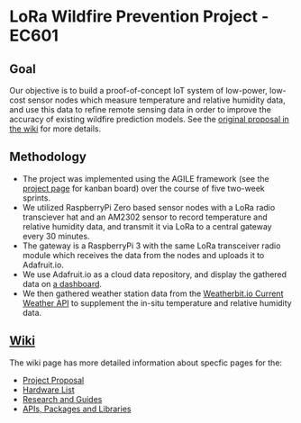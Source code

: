# LoRa Wildfire Prevention Project - EC601

## Goal
Our objective is to build a proof-of-concept IoT system of low-power, low-cost sensor nodes which measure temperature and relative humidity data, and use this data to refine remote sensing data in order to improve the accuracy of existing wildfire prediction models. See the [original proposal in the wiki](https://github.com/ianjchadwick/LoRaWildfirePrevention-EC601Project/wiki/Project-Proposal) for more details.

## Methodology
* The project was implemented using the AGILE framework (see the [project page](https://github.com/ianjchadwick/LoRaWildfirePrevention-EC601Project/projects/1) for kanban board) over the course of five two-week sprints.
* We utilized RaspberryPi Zero based sensor nodes with a LoRa radio transciever hat and an AM2302 sensor to record temperature and relative humidity data, and transmit it via LoRa to a central gateway every 30 minutes. 
* The gateway is a RaspberryPi 3 with the same LoRa transceiver radio module which receives the data from the nodes and uploads it to Adafruit.io. 
* We use Adafruit.io as a cloud data repository, and display the gathered data on [a dashboard](https://io.adafruit.com/IanJChadwick/dashboards/lora-wildfire-project).
* We then gathered weather station data from the [Weatherbit.io Current Weather API](https://www.weatherbit.io/api/weather-current) to supplement the in-situ temperature and relative humidity data.

## [Wiki](https://github.com/ianjchadwick/LoRaWildfirePrevention-EC601Project/wiki) 
The wiki page has more detailed information about specfic pages for the:
* [Project Proposal](https://github.com/ianjchadwick/LoRaWildfirePrevention-EC601Project/wiki/Project-Proposal)
* [Hardware List](https://github.com/ianjchadwick/LoRaWildfirePrevention-EC601Project/wiki/Hardware)
* [Research and Guides](https://github.com/ianjchadwick/LoRaWildfirePrevention-EC601Project/wiki/Research-and-Guides)
* [APIs, Packages and Libraries](https://github.com/ianjchadwick/LoRaWildfirePrevention-EC601Project/wiki/APIs,-Packages-and-Libraries)
